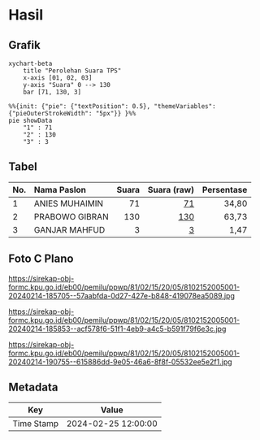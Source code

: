 # Hasil

## Grafik

```mermaid
xychart-beta
    title "Perolehan Suara TPS"
    x-axis [01, 02, 03]
    y-axis "Suara" 0 --> 130
    bar [71, 130, 3]
```

```mermaid
%%{init: {"pie": {"textPosition": 0.5}, "themeVariables": {"pieOuterStrokeWidth": "5px"}} }%%
pie showData
    "1" : 71
    "2" : 130
    "3" : 3
```

## Tabel

| No. | Nama Paslon    | Suara | Suara (raw) | Persentase |
|:--- |:-------------- | -----:| -----------:| ----------:|
| 1   | ANIES MUHAIMIN | 71    | [71][p-1]   | 34,80      |
| 2   | PRABOWO GIBRAN | 130   | [130][p-2]  | 63,73      |
| 3   | GANJAR MAHFUD  | 3     | [3][p-3]    | 1,47       |


[p-1]: https://github.com/gigit-pemilu/pemilu-2024-81-maluku/blob/main/pilpres/hitung-suara/sub/81-maluku/sub/02-maluku-tenggara/sub/15-manyeuw/sub/2005-selayar/sub/001-tps/sub/paslon-1.txt
[p-2]: https://github.com/gigit-pemilu/pemilu-2024-81-maluku/blob/main/pilpres/hitung-suara/sub/81-maluku/sub/02-maluku-tenggara/sub/15-manyeuw/sub/2005-selayar/sub/001-tps/sub/paslon-2.txt
[p-3]: https://github.com/gigit-pemilu/pemilu-2024-81-maluku/blob/main/pilpres/hitung-suara/sub/81-maluku/sub/02-maluku-tenggara/sub/15-manyeuw/sub/2005-selayar/sub/001-tps/sub/paslon-3.txt

## Foto C Plano

https://sirekap-obj-formc.kpu.go.id/eb00/pemilu/ppwp/81/02/15/20/05/8102152005001-20240214-185705--57aabfda-0d27-427e-b848-419078ea5089.jpg

https://sirekap-obj-formc.kpu.go.id/eb00/pemilu/ppwp/81/02/15/20/05/8102152005001-20240214-185853--acf578f6-51f1-4eb9-a4c5-b591f79f6e3c.jpg

https://sirekap-obj-formc.kpu.go.id/eb00/pemilu/ppwp/81/02/15/20/05/8102152005001-20240214-190755--615886dd-9e05-46a6-8f8f-05532ee5e2f1.jpg


## Metadata

| Key        | Value               |
| ---------- | ------------------- |
| Time Stamp | 2024-02-25 12:00:00 |



